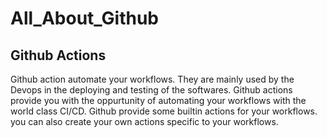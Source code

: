 # All_About_Github

## Github Actions
Github action automate your workflows. They are mainly used by the Devops in the deploying and testing of the softwares. Github actions provide you with the oppurtunity of automating your workflows with the world class CI/CD. Github provide some builtin actions for your workflows. you can also create your own actions specific to your workflows.
